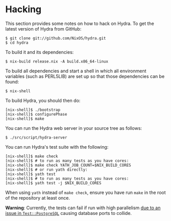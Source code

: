 Hacking
=======

This section provides some notes on how to hack on Hydra. To get the
latest version of Hydra from GitHub:

    $ git clone git://github.com/NixOS/hydra.git
    $ cd hydra

To build it and its dependencies:

    $ nix-build release.nix -A build.x86_64-linux

To build all dependencies and start a shell in which all environment
variables (such as PERL5LIB) are set up so that those dependencies can
be found:

    $ nix-shell

To build Hydra, you should then do:

    [nix-shell]$ ./bootstrap
    [nix-shell]$ configurePhase
    [nix-shell]$ make

You can run the Hydra web server in your source tree as follows:

    $ ./src/script/hydra-server

You can run Hydra's test suite with the following:

    [nix-shell]$ make check
    [nix-shell]$ # to run as many tests as you have cores:
    [nix-shell]$ make check YATH_JOB_COUNT=$NIX_BUILD_CORES
    [nix-shell]$ # or run yath directly:
    [nix-shell]$ yath test
    [nix-shell]$ # to run as many tests as you have cores:
    [nix-shell]$ yath test -j $NIX_BUILD_CORES

When using `yath` instead of `make check`, ensure you have run `make`
in the root of the repository at least once.

**Warning**: Currently, the tests can fail
if run with high parallelism [due to an issue in
`Test::PostgreSQL`](https://github.com/TJC/Test-postgresql/issues/40)
causing database ports to collide.
